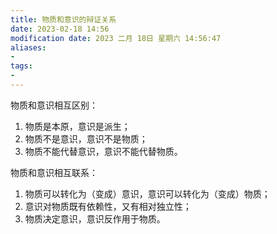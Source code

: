 ```yaml
---
title: 物质和意识的辩证关系
date: 2023-02-18 14:56
modification date: 2023 二月 18日 星期六 14:56:47
aliases: 
- 
tags: 
- 
---
```


物质和意识相互区别：

1. 物质是本原，意识是派生；
2. 物质不是意识，意识不是物质；
3. 物质不能代替意识，意识不能代替物质。

物质和意识相互联系：

1. 物质可以转化为（变成）意识，意识可以转化为（变成）物质；
2. 意识对物质既有依赖性，又有相对独立性；
3. 物质决定意识，意识反作用于物质。